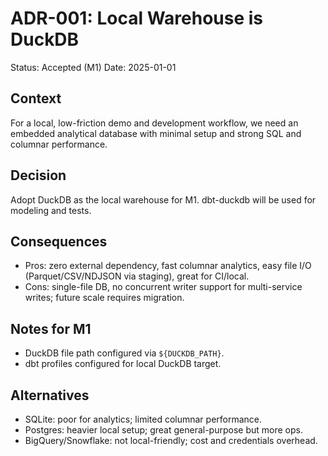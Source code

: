 # ADR-001: Local Warehouse is DuckDB
Status: Accepted (M1)
Date: 2025-01-01

## Context
For a local, low-friction demo and development workflow, we need an embedded analytical database with minimal setup and strong SQL and columnar performance.

## Decision
Adopt DuckDB as the local warehouse for M1. dbt-duckdb will be used for modeling and tests.

## Consequences
- Pros: zero external dependency, fast columnar analytics, easy file I/O (Parquet/CSV/NDJSON via staging), great for CI/local.
- Cons: single-file DB, no concurrent writer support for multi-service writes; future scale requires migration.

## Notes for M1
- DuckDB file path configured via `${DUCKDB_PATH}`.
- dbt profiles configured for local DuckDB target.

## Alternatives
- SQLite: poor for analytics; limited columnar performance.
- Postgres: heavier local setup; great general-purpose but more ops.
- BigQuery/Snowflake: not local-friendly; cost and credentials overhead.

